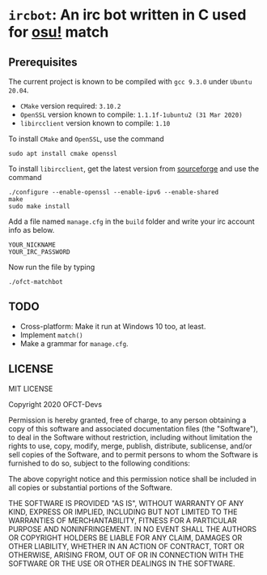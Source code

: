 # `ircbot`: An irc bot written in C used for [osu!](https://osu.ppy.sh/home) match

## Prerequisites
The current project is known to be compiled with `gcc 9.3.0` under `Ubuntu 20.04`.
- `CMake` version required: `3.10.2`
- `OpenSSL` version known to compile: `1.1.1f-1ubuntu2 (31 Mar 2020)`
- `libircclient` version known to compile: `1.10`

To install `CMake` and `OpenSSL`, use the command
```shell script
sudo apt install cmake openssl
```

To install `libircclient`, get the latest version from
[sourceforge](https://sourceforge.net/projects/libircclient)
and use the command
```shell script
./configure --enable-openssl --enable-ipv6 --enable-shared
make
sudo make install
```

Add a file named `manage.cfg` in the `build` folder and write your irc account info as below.
```text
YOUR_NICKNAME
YOUR_IRC_PASSWORD
```

Now run the file by typing
```shell
./ofct-matchbot
```

## TODO
- Cross-platform: Make it run at Windows 10 too, at least.
- Implement `match()`
- Make a grammar for `manage.cfg`.

## LICENSE
MIT LICENSE

Copyright 2020 OFCT-Devs

Permission is hereby granted, free of charge, to any person obtaining a copy of this software and associated documentation files (the "Software"), to deal in the Software without restriction, including without limitation the rights to use, copy, modify, merge, publish, distribute, sublicense, and/or sell copies of the Software, and to permit persons to whom the Software is furnished to do so, subject to the following conditions:

The above copyright notice and this permission notice shall be included in all copies or substantial portions of the Software.

THE SOFTWARE IS PROVIDED "AS IS", WITHOUT WARRANTY OF ANY KIND, EXPRESS OR IMPLIED, INCLUDING BUT NOT LIMITED TO THE WARRANTIES OF MERCHANTABILITY, FITNESS FOR A PARTICULAR PURPOSE AND NONINFRINGEMENT. IN NO EVENT SHALL THE AUTHORS OR COPYRIGHT HOLDERS BE LIABLE FOR ANY CLAIM, DAMAGES OR OTHER LIABILITY, WHETHER IN AN ACTION OF CONTRACT, TORT OR OTHERWISE, ARISING FROM, OUT OF OR IN CONNECTION WITH THE SOFTWARE OR THE USE OR OTHER DEALINGS IN THE SOFTWARE.
